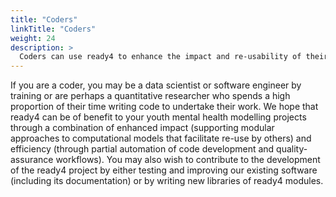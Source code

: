 ```yaml
---
title: "Coders"
linkTitle: "Coders"
weight: 24
description: >
  Coders can use ready4 to enhance the impact and re-usability of their algorithms.
---
```


If you are a coder, you may be a data scientist or software engineer by training or are perhaps a quantitative researcher who spends a high proportion of their time writing code to undertake their work. We hope that ready4 can be of benefit to your youth mental health modelling projects through a combination of enhanced impact (supporting modular approaches to computational models that facilitate re-use by others) and efficiency (through partial automation of code development and quality-assurance workflows). You may also wish to contribute to the development of the ready4 project by either testing and improving our existing software (including its documentation) or by writing new libraries of ready4 modules.

